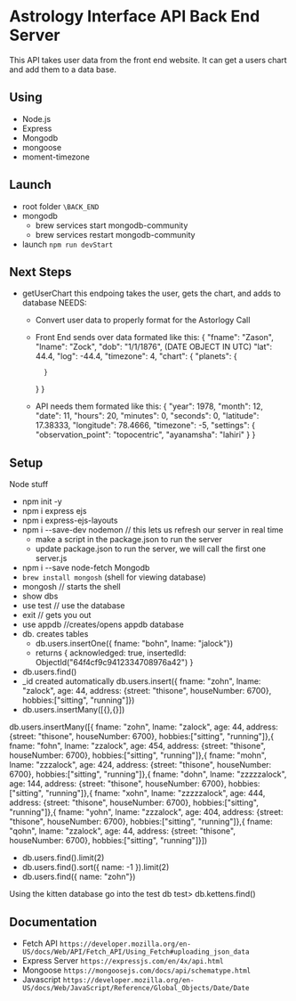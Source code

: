# Astrology Interface API Back End Server
This API takes user data from the front end website.  It can get a users chart and add them to a data base.

## Using
- Node.js
- Express
- Mongodb
- mongoose 
- moment-timezone

## Launch
- root folder `\BACK_END`
- mongodb 
    - brew services start mongodb-community
    - brew services restart mongodb-community
- launch 
    `npm run devStart`

## Next Steps
- getUserChart 
    this endpoing takes the user, gets the chart, and adds to database 
    NEEDS:
    - Convert user data to properly format for the Astorlogy Call
    - Front End sends over data formated like this:
        {
        "fname": "Zason",
        "lname": "Zock",
        "dob": "1/1/1876",  (DATE OBJECT IN UTC)
        "lat": 44.4,
        "log": -44.4,
        "timezone": 4,
        "chart": {
            "planets": {
            
            }
        }
        }
    - API needs them formated like this:
        {
        "year": 1978,
        "month": 12,
        "date": 11,
        "hours": 20,
        "minutes": 0,
        "seconds": 0,
        "latitude": 17.38333,
        "longitude": 78.4666,
        "timezone": -5,
        "settings": {
            "observation_point": "topocentric",
            "ayanamsha": "lahiri"
        }
        }




## Setup 
Node stuff
- npm init -y 
- npm i express ejs 
- npm i express-ejs-layouts
- npm i --save-dev nodemon  // this lets us refresh our server in real time
    - make a script in the package.json to run the server
    - update package.json to run the server, we will call the first one server.js
- npm i --save node-fetch 
Mongodb
- `brew install mongosh` (shell for viewing database)
- mongosh // starts the shell
- show dbs
- use test // use the database
- exit // gets you out
- use appdb //creates/opens appdb database
- db. creates tables
    - db.users.insertOne({ fname: "bohn", lname: "jalock"})
    - returns 
{
  acknowledged: true,
  insertedId: ObjectId("64f4cf9c9412334708976a42")
}
- db.users.find()
- _id created automatically
db.users.insert({ fname: "zohn", lname: "zalock", age: 44, address: {street: "thisone", houseNumber: 6700}, hobbies:["sitting", "running"]})
- db.users.insertMany([{},{}])

db.users.insertMany([{ fname: "zohn", lname: "zalock", age: 44, address: {street: "thisone", houseNumber: 6700}, hobbies:["sitting", "running"]},{ fname: "fohn", lname: "zzalock", age: 454, address: {street: "thisone", houseNumber: 6700}, hobbies:["sitting", "running"]},{ fname: "mohn", lname: "zzzalock", age: 424, address: {street: "thisone", houseNumber: 6700}, hobbies:["sitting", "running"]},{ fname: "dohn", lname: "zzzzzalock", age: 144, address: {street: "thisone", houseNumber: 6700}, hobbies:["sitting", "running"]},{ fname: "xohn", lname: "zzzzzalock", age: 444, address: {street: "thisone", houseNumber: 6700}, hobbies:["sitting", "running"]},{ fname: "yohn", lname: "zzzalock", age: 404, address: {street: "thisone", houseNumber: 6700}, hobbies:["sitting", "running"]},{ fname: "qohn", lname: "zzalock", age: 44, address: {street: "thisone", houseNumber: 6700}, hobbies:["sitting", "running"]}])

- db.users.find().limit(2)
- db.users.find().sort({ name: -1 }).limit(2)
- db.users.find({ name: "zohn"})


Using the kitten database
go into the test db
test> db.kettens.find()


## Documentation
- Fetch API `https://developer.mozilla.org/en-US/docs/Web/API/Fetch_API/Using_Fetch#uploading_json_data`
- Express Server `https://expressjs.com/en/4x/api.html`
- Mongoose `https://mongoosejs.com/docs/api/schematype.html`
- Javascript `https://developer.mozilla.org/en-US/docs/Web/JavaScript/Reference/Global_Objects/Date/Date`



